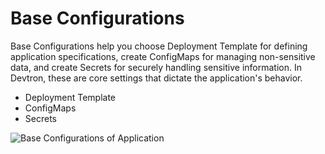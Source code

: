 # Base Configurations

Base Configurations help you choose Deployment Template for defining application specifications, create ConfigMaps for managing non-sensitive data, and create Secrets for securely handling sensitive information. In Devtron, these are core settings that dictate the application's behavior.

* Deployment Template
* ConfigMaps
* Secrets

![Base Configurations of Application](https://devtron-public-asset.s3.us-east-2.amazonaws.com/images/creating-application/deployment-template/base-config-main.jpg)
